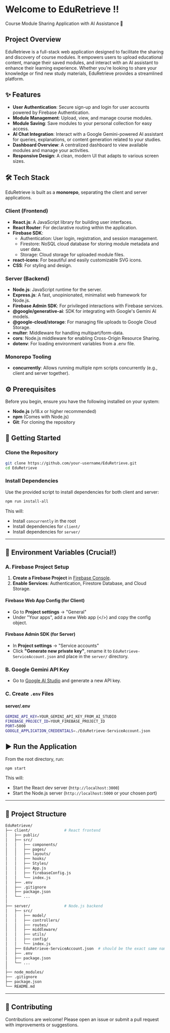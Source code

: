 # Welcome to EduRetrieve !!
Course Module Sharing Application with AI Assistance 🚀

## Project Overview
EduRetrieve is a full-stack web application designed to facilitate the sharing and discovery of course modules. It empowers users to upload educational content, manage their saved modules, and interact with an AI assistant to enhance their learning experience. Whether you're looking to share your knowledge or find new study materials, EduRetrieve provides a streamlined platform.

## ✨ Features
- **User Authentication**: Secure sign-up and login for user accounts powered by Firebase Authentication.
- **Module Management**: Upload, view, and manage course modules.
- **Module Saving**: Save modules to your personal collection for easy access.
- **AI Chat Integration**: Interact with a Google Gemini-powered AI assistant for queries, explanations, or content generation related to your studies.
- **Dashboard Overview**: A centralized dashboard to view available modules and manage your activities.
- **Responsive Design**: A clean, modern UI that adapts to various screen sizes.

## 🛠️ Tech Stack

EduRetrieve is built as a **monorepo**, separating the client and server applications.

### Client (Frontend)
- **React.js**: A JavaScript library for building user interfaces.
- **React Router**: For declarative routing within the application.
- **Firebase SDK**:
  - Authentication: User login, registration, and session management.
  - Firestore: NoSQL cloud database for storing module metadata and user data.
  - Storage: Cloud storage for uploaded module files.
- **react-icons**: For beautiful and easily customizable SVG icons.
- **CSS**: For styling and design.

### Server (Backend)
- **Node.js**: JavaScript runtime for the server.
- **Express.js**: A fast, unopinionated, minimalist web framework for Node.js.
- **Firebase Admin SDK**: For privileged interactions with Firebase services.
- **@google/generative-ai**: SDK for integrating with Google's Gemini AI models.
- **@google-cloud/storage**: For managing file uploads to Google Cloud Storage.
- **multer**: Middleware for handling multipart/form-data.
- **cors**: Node.js middleware for enabling Cross-Origin Resource Sharing.
- **dotenv**: For loading environment variables from a .env file.

### Monorepo Tooling
- **concurrently**: Allows running multiple npm scripts concurrently (e.g., client and server together).

## ⚙️ Prerequisites
Before you begin, ensure you have the following installed on your system:
- **Node.js** (v18.x or higher recommended)
- **npm** (Comes with Node.js)
- **Git**: For cloning the repository

## 🚀 Getting Started

### Clone the Repository
```bash
git clone https://github.com/your-username/EduRetrieve.git
cd EduRetrieve
```

### Install Dependencies
Use the provided script to install dependencies for both client and server:
```bash
npm run install-all
```

This will:
- Install `concurrently` in the root
- Install dependencies for `client/`
- Install dependencies for `server/`
---

## 🔐 Environment Variables (Crucial!)

### A. Firebase Project Setup
1. **Create a Firebase Project** in [Firebase Console](https://console.firebase.google.com).
2. **Enable Services**: Authentication, Firestore Database, and Cloud Storage.

#### Firebase Web App Config (for Client)
- Go to **Project settings** → "General"
- Under "Your apps", add a new Web app (</>) and copy the config object.

#### Firebase Admin SDK (for Server)
- In **Project settings** → "Service accounts"
- Click **"Generate new private key"**, rename it to `EduRetrieve-ServiceAccount.json` and place in the `server/` directory.

### B. Google Gemini API Key
- Go to [Google AI Studio](https://makersuite.google.com/app) and generate a new API key.

### C. Create `.env` Files

#### server/.env
``` bash
GEMINI_API_KEY=YOUR_GEMINI_API_KEY_FROM_AI_STUDIO
FIREBASE_PROJECT_ID=YOUR_FIREBASE_PROJECT_ID
PORT=5000
GOOGLE_APPLICATION_CREDENTIALS=./EduRetrieve-ServiceAccount.json
```

## ▶️ Run the Application
From the root directory, run:
```bash
npm start
```
This will:
- Start the React dev server (`http://localhost:3000`)
- Start the Node.js server (`http://localhost:5000` or your chosen port)

---

## 📂 Project Structure
```bash
EduRetrieve/
├── client/               # React frontend
│   ├── public/
│   ├── src/
│   │   ├── components/
│   │   ├── pages/
│   │   ├── layouts/
│   │   ├── hooks/
│   │   ├── Styles/
│   │   ├── App.js
│   │   ├── firebaseConfig.js
│   │   └── index.js
│   ├── .env
│   ├── .gitignore
│   ├── package.json
│   └── ...
│
├── server/               # Node.js backend
│   ├── src/
│   │   ├── model/
│   │   ├── controllers/
│   │   ├── routes/
│   │   ├── middleware/
│   │   ├── utils/
│   │   ├── config/
│   │   └── index.js
│   ├── EduRetrieve-ServiceAccount.json  # should be the exact same name!
│   ├── .env
│   ├── package.json
│   └── ...
│
├── node_modules/
├── .gitignore
├── package.json
└── README.md
```
---

## 🤝 Contributing
Contributions are welcome! Please open an issue or submit a pull request with improvements or suggestions.